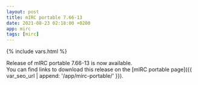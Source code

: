 ```yaml
---
layout: post
title: mIRC portable 7.66-13
date: 2021-08-23 02:18:00 +0200
app: mirc
tags: [mirc]
---
```

{% include vars.html %}

Release of mIRC portable 7.66-13 is now available.<br />
You can find links to download this release on the [mIRC portable page]({{ var_seo_url | append: '/app/mirc-portable/' }}).
